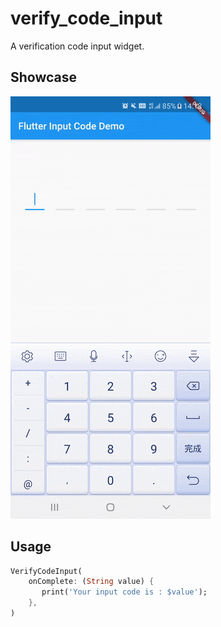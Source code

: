 # verify_code_input

A verification code input widget.

## Showcase

![](show_case.gif)

## Usage

```dart
VerifyCodeInput(
    onComplete: (String value) {
       print('Your input code is : $value');
    },
)
```

